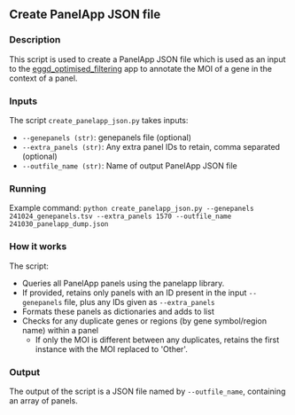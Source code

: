 ## Create PanelApp JSON file

### Description
This script is used to create a PanelApp JSON file which is used as an input to the [eggd_optimised_filtering](https://github.com/eastgenomics/eggd_optimised_filtering) app to annotate the MOI of a gene in the context of a panel.

### Inputs
The script `create_panelapp_json.py` takes inputs:
- `--genepanels (str)`: genepanels file (optional)
- `--extra_panels (str)`: Any extra panel IDs to retain, comma separated (optional)
- `--outfile_name (str)`: Name of output PanelApp JSON file

### Running
Example command:
`python create_panelapp_json.py --genepanels 241024_genepanels.tsv --extra_panels 1570 --outfile_name 241030_panelapp_dump.json`

### How it works
The script:
- Queries all PanelApp panels using the panelapp library.
- If provided, retains only panels with an ID present in the input `--genepanels` file, plus any IDs given as `--extra_panels`
- Formats these panels as dictionaries and adds to list
- Checks for any duplicate genes or regions (by gene symbol/region name) within a panel
  - If only the MOI is different between any duplicates, retains the first instance with the MOI replaced to 'Other'.

### Output
The output of the script is a JSON file named by `--outfile_name`, containing an array of panels.